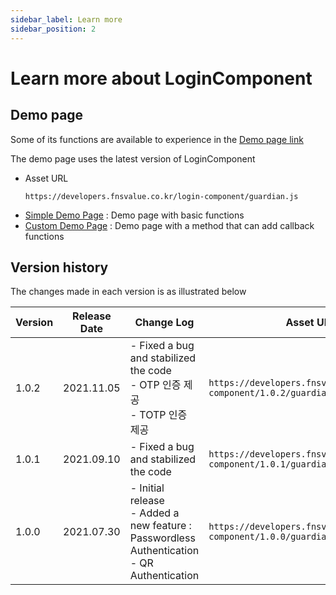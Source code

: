 ```yaml
---
sidebar_label: Learn more
sidebar_position: 2
---
```

# Learn more about LoginComponent

## Demo page
Some of its functions are available to experience in the [Demo page link](https://developers.fnsvalue.co.kr/login-component/demo/)

The demo page uses the latest version of LoginComponent
- Asset URL
  ```
  https://developers.fnsvalue.co.kr/login-component/guardian.js
  ```
- [Simple Demo Page](https://developers.fnsvalue.co.kr/login-component/demo/simple.html)
  : Demo page with basic functions
- [Custom Demo Page](https://developers.fnsvalue.co.kr/login-component/demo/custom.html)
  : Demo page with a method that can add callback functions

## Version history
The changes made in each version is as illustrated below

|Version|Release Date|Change Log|Asset URL|
|---|---|---|---|
|1.0.2| 2021.11.05 | - Fixed a bug and stabilized the code<br/>- OTP 인증 제공<br/>- TOTP 인증 제공 | `https://developers.fnsvalue.co.kr/login-component/1.0.2/guardian.js` |
|1.0.1| 2021.09.10 | - Fixed a bug and stabilized the code  | `https://developers.fnsvalue.co.kr/login-component/1.0.1/guardian.js` |
|1.0.0| 2021.07.30 | - Initial release<br/>- Added a new feature :  Passwordless Authentication<br/> -  QR Authentication | `https://developers.fnsvalue.co.kr/login-component/1.0.0/guardian.js` |
